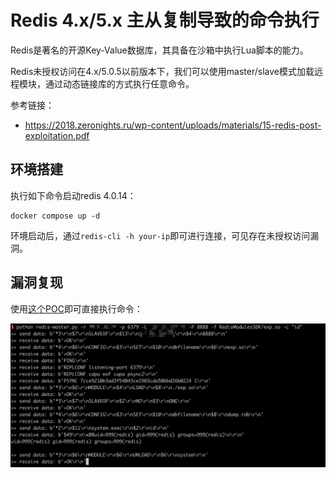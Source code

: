# Redis 4.x/5.x 主从复制导致的命令执行

Redis是著名的开源Key-Value数据库，其具备在沙箱中执行Lua脚本的能力。

Redis未授权访问在4.x/5.0.5以前版本下，我们可以使用master/slave模式加载远程模块，通过动态链接库的方式执行任意命令。

参考链接：

- <https://2018.zeronights.ru/wp-content/uploads/materials/15-redis-post-exploitation.pdf>

## 环境搭建

执行如下命令启动redis 4.0.14：

```
docker compose up -d
```

环境启动后，通过`redis-cli -h your-ip`即可进行连接，可见存在未授权访问漏洞。

## 漏洞复现

使用[这个POC](https://github.com/vulhub/redis-rogue-getshell)即可直接执行命令：

![](1.png)
